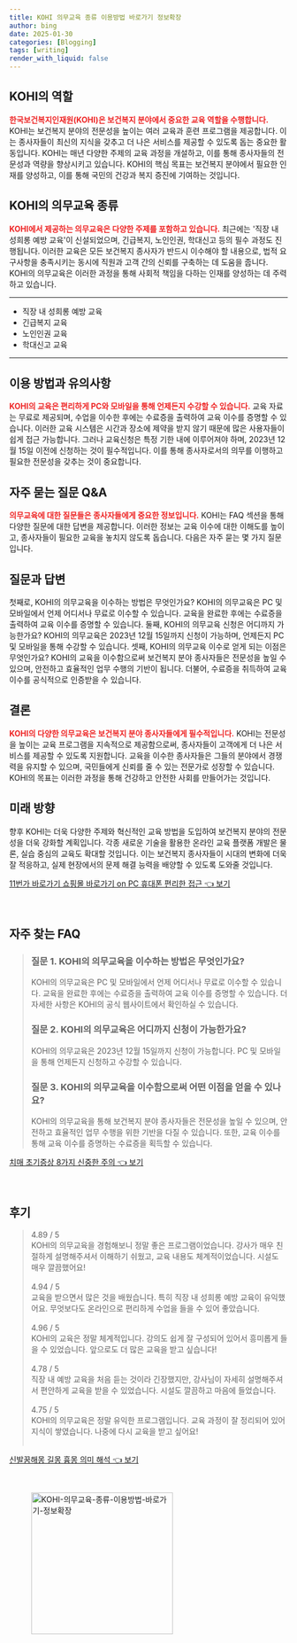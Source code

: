 ```yaml
---
title: KOHI 의무교육 종류 이용방법 바로가기 정보확장
author: bing
date: 2025-01-30
categories: [Blogging]
tags: [writing]
render_with_liquid: false
---
```



<h2 id='KOHI_역할'>KOHI의 역할</h2>

<p><b><span style="color: #ee2323;">한국보건복지인재원(KOHI)은 보건복지 분야에서 중요한 교육 역할을 수행합니다.</span></b> KOHI는 보건복지 분야의 전문성을 높이는 여러 교육과 훈련 프로그램을 제공합니다. 이는 종사자들이 최신의 지식을 갖추고 더 나은 서비스를 제공할 수 있도록 돕는 중요한 활동입니다. KOHI는 매년 다양한 주제의 교육 과정을 개설하고, 이를 통해 종사자들의 전문성과 역량을 향상시키고 있습니다. KOHI의 핵심 목표는 보건복지 분야에서 필요한 인재를 양성하고, 이를 통해 국민의 건강과 복지 증진에 기여하는 것입니다.</p>

<h2 id='의무교육_종류'>KOHI의 의무교육 종류</h2>

<p><b><span style="color: #ee2323;">KOHI에서 제공하는 의무교육은 다양한 주제를 포함하고 있습니다.</span></b> 최근에는 '직장 내 성희롱 예방 교육'이 신설되었으며, 긴급복지, 노인인권, 학대신고 등의 필수 과정도 진행됩니다. 이러한 교육은 모든 보건복지 종사자가 반드시 이수해야 할 내용으로, 법적 요구사항을 충족시키는 동시에 직원과 고객 간의 신뢰를 구축하는 데 도움을 줍니다. KOHI의 의무교육은 이러한 과정을 통해 사회적 책임을 다하는 인재를 양성하는 데 주력하고 있습니다.</p>

<hr />

<ul>
    <li>직장 내 성희롱 예방 교육</li>
    <li>긴급복지 교육</li>
    <li>노인인권 교육</li>
    <li>학대신고 교육</li>
</ul>

<hr />

<h2 id='교육_이용방법'>이용 방법과 유의사항</h2>

<p><b><span style="color: #ee2323;">KOHI의 교육은 편리하게 PC와 모바일을 통해 언제든지 수강할 수 있습니다.</span></b> 교육 자료는 무료로 제공되며, 수업을 이수한 후에는 수료증을 출력하여 교육 이수를 증명할 수 있습니다. 이러한 교육 시스템은 시간과 장소에 제약을 받지 않기 때문에 많은 사용자들이 쉽게 접근 가능합니다. 그러나 교육신청은 특정 기한 내에 이루어져야 하며, 2023년 12월 15일 이전에 신청하는 것이 필수적입니다. 이를 통해 종사자로서의 의무를 이행하고 필요한 전문성을 갖추는 것이 중요합니다.</p>

<h2 id='자주_묻는_질문'>자주 묻는 질문 Q&A</h2>

<p><b><span style="color: #ee2323;">의무교육에 대한 질문들은 종사자들에게 중요한 정보입니다.</span></b> KOHI는 FAQ 섹션을 통해 다양한 질문에 대한 답변을 제공합니다. 이러한 정보는 교육 이수에 대한 이해도를 높이고, 종사자들이 필요한 교육을 놓치지 않도록 돕습니다. 다음은 자주 묻는 몇 가지 질문입니다.</p>

<h2 id='질문_답변'>질문과 답변</h2>

<p>첫째로, KOHI의 의무교육을 이수하는 방법은 무엇인가요? KOHI의 의무교육은 PC 및 모바일에서 언제 어디서나 무료로 이수할 수 있습니다. 교육을 완료한 후에는 수료증을 출력하여 교육 이수를 증명할 수 있습니다. 둘째, KOHI의 의무교육 신청은 어디까지 가능한가요? KOHI의 의무교육은 2023년 12월 15일까지 신청이 가능하며, 언제든지 PC 및 모바일을 통해 수강할 수 있습니다. 셋째, KOHI의 의무교육 이수로 얻게 되는 이점은 무엇인가요? KOHI의 교육을 이수함으로써 보건복지 분야 종사자들은 전문성을 높일 수 있으며, 안전하고 효율적인 업무 수행의 기반이 됩니다. 더불어, 수료증을 취득하여 교육 이수를 공식적으로 인증받을 수 있습니다.</p>

<h2 id='결론'>결론</h2>

<p><b><span style="color: #ee2323;">KOHI의 다양한 의무교육은 보건복지 분야 종사자들에게 필수적입니다.</span></b> KOHI는 전문성을 높이는 교육 프로그램을 지속적으로 제공함으로써, 종사자들이 고객에게 더 나은 서비스를 제공할 수 있도록 지원합니다. 교육을 이수한 종사자들은 그들의 분야에서 경쟁력을 유지할 수 있으며, 국민들에게 신뢰를 줄 수 있는 전문가로 성장할 수 있습니다. KOHI의 목표는 이러한 과정을 통해 건강하고 안전한 사회를 만들어가는 것입니다.</p>

<h2 id='미래_방향'>미래 방향</h2>

<p>향후 KOHI는 더욱 다양한 주제와 혁신적인 교육 방법을 도입하여 보건복지 분야의 전문성을 더욱 강화할 계획입니다. 각종 새로운 기술을 활용한 온라인 교육 플랫폼 개발은 물론, 실습 중심의 교육도 확대할 것입니다. 이는 보건복지 종사자들이 시대의 변화에 더욱 잘 적응하고, 실제 현장에서의 문제 해결 능력을 배양할 수 있도록 도와줄 것입니다.</p>


<p><a class="click-button" title="11번가 바로가기 쇼핑몰 바로가기 on PC 휴대폰 편리한 접근" href="https://24nara.github.io/posts/11%EB%B2%88%EA%B0%80-%EB%B0%94%EB%A1%9C%EA%B0%80%EA%B8%B0-%EC%87%BC%ED%95%91%EB%AA%B0-%EB%B0%94%EB%A1%9C%EA%B0%80%EA%B8%B0-on-PC-%ED%9C%B4%EB%8C%80%ED%8F%B0-%ED%8E%B8%EB%A6%AC%ED%95%9C-%EC%A0%91%EA%B7%BC/" rel="dofollow">11번가 바로가기 쇼핑몰 바로가기 on PC 휴대폰 편리한 접근 👈 보기</a></p><br>
<h2 id='자주_찾는_FAQ'>자주 찾는 FAQ</h2>
<div itemscope="" itemtype="https://schema.org/FAQPage"> 
<blockquote> 
<div itemscope="" itemprop="mainEntity" itemtype="https://schema.org/Question"> 
<h3 itemprop="name">질문 1. KOHI의 의무교육을 이수하는 방법은 무엇인가요?</h3> 
<div itemscope="" itemprop="acceptedAnswer" itemtype="https://schema.org/Answer"> 
<span itemprop="text"> 
<p>KOHI의 의무교육은 PC 및 모바일에서 언제 어디서나 무료로 이수할 수 있습니다. 교육을 완료한 후에는 수료증을 출력하여 교육 이수를 증명할 수 있습니다. 더 자세한 사항은 KOHI의 공식 웹사이트에서 확인하실 수 있습니다.</p> 
</span> 
</div> 
</div> 
<div itemscope="" itemprop="mainEntity" itemtype="https://schema.org/Question"> 
<h3 itemprop="name">질문 2. KOHI의 의무교육은 어디까지 신청이 가능한가요?</h3> 
<div itemscope="" itemprop="acceptedAnswer" itemtype="https://schema.org/Answer"> 
<span itemprop="text"> 
<p>KOHI의 의무교육은 2023년 12월 15일까지 신청이 가능합니다. PC 및 모바일을 통해 언제든지 신청하고 수강할 수 있습니다.</p> 
</span> 
</div> 
</div> 
<div itemscope="" itemprop="mainEntity" itemtype="https://schema.org/Question"> 
<h3 itemprop="name">질문 3. KOHI의 의무교육을 이수함으로써 어떤 이점을 얻을 수 있나요?</h3> 
<div itemscope="" itemprop="acceptedAnswer" itemtype="https://schema.org/Answer"> 
<span itemprop="text"> 
<p>KOHI의 의무교육을 통해 보건복지 분야 종사자들은 전문성을 높일 수 있으며, 안전하고 효율적인 업무 수행을 위한 기반을 다질 수 있습니다. 또한, 교육 이수를 통해 교육 이수를 증명하는 수료증을 획득할 수 있습니다.</p> 
</span> 
</div> 
</div> 
</blockquote> 
</div>
<p><a class="click-button" title="치매 초기증상 8가지 신중한 주의" href="https://24nara.github.io/posts/%EC%B9%98%EB%A7%A4-%EC%B4%88%EA%B8%B0%EC%A6%9D%EC%83%81-8%EA%B0%80%EC%A7%80-%EC%8B%A0%EC%A4%91%ED%95%9C-%EC%A3%BC%EC%9D%98/" rel="dofollow">치매 초기증상 8가지 신중한 주의 👈 보기</a></p><br>
<h2 id='후기'>후기</h2>
<div itemscope itemtype="https://schema.org/Product">
  <blockquote>
  <div itemprop="review" itemscope itemtype="https://schema.org/Review">
      <div itemprop="reviewRating" itemscope itemtype="https://schema.org/Rating"> <span itemprop="ratingValue">4.89</span> / <span itemprop="bestRating">5</span> </div>
      <span itemprop="reviewBody">KOHI의 의무교육을 경험해보니 정말 좋은 프로그램이었습니다. 강사가 매우 친절하게 설명해주셔서 이해하기 쉬웠고, 교육 내용도 체계적이었습니다. 시설도 매우 깔끔했어요!</span>
  </div>
  <br>
  <div itemprop="review" itemscope itemtype="https://schema.org/Review">
      <div itemprop="reviewRating" itemscope itemtype="https://schema.org/Rating"> <span itemprop="ratingValue">4.94</span> / <span itemprop="bestRating">5</span> </div>
      <span itemprop="reviewBody">교육을 받으면서 많은 것을 배웠습니다. 특히 직장 내 성희롱 예방 교육이 유익했어요. 무엇보다도 온라인으로 편리하게 수업을 들을 수 있어 좋았습니다.</span>
  </div>
  <br>
  <div itemprop="review" itemscope itemtype="https://schema.org/Review">
      <div itemprop="reviewRating" itemscope itemtype="https://schema.org/Rating"> <span itemprop="ratingValue">4.96</span> / <span itemprop="bestRating">5</span> </div>
      <span itemprop="reviewBody">KOHI의 교육은 정말 체계적입니다. 강의도 쉽게 잘 구성되어 있어서 흥미롭게 들을 수 있었습니다. 앞으로도 더 많은 교육을 받고 싶습니다!</span>
  </div>
  <br>
  <div itemprop="review" itemscope itemtype="https://schema.org/Review">
      <div itemprop="reviewRating" itemscope itemtype="schema.org/Rating"> <span itemprop="ratingValue">4.78</span> / <span itemprop="bestRating">5</span> </div>
      <span itemprop="reviewBody">직장 내 예방 교육을 처음 듣는 것이라 긴장했지만, 강사님이 자세히 설명해주셔서 편안하게 교육을 받을 수 있었습니다. 시설도 깔끔하고 마음에 들었습니다.</span>
  </div>
  <br>
  <div itemprop="review" itemscope itemtype="https://schema.org/Review">
      <div itemprop="reviewRating" itemscope itemtype="schema.org/Rating"> <span itemprop="ratingValue">4.75</span> / <span itemprop="bestRating">5</span> </div>
      <span itemprop="reviewBody">KOHI의 의무교육은 정말 유익한 프로그램입니다. 교육 과정이 잘 정리되어 있어 지식이 쌓였습니다. 나중에 다시 교육을 받고 싶어요!</span>
  </div>
  <br>
  </blockquote>
</div>
<p><a class="click-button" title="신발꿈해몽 길몽 흉몽 의미 해석" href="https://24nara.github.io/posts/%EC%8B%A0%EB%B0%9C%EA%BF%88%ED%95%B4%EB%AA%BD-%EA%B8%B8%EB%AA%BD-%ED%9D%89%EB%AA%BD-%EC%9D%98%EB%AF%B8-%ED%95%B4%EC%84%9D/" rel="dofollow">신발꿈해몽 길몽 흉몽 의미 해석 👈 보기</a></p><br>
<figure class="image"><img src="https://24nara.github.io/assets/img/thumbnail/KOHI-의무교육-종류-이용방법-바로가기-정보확장.webp" alt="KOHI-의무교육-종류-이용방법-바로가기-정보확장" width="256" height="256"></figure>